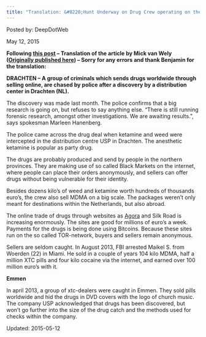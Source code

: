 ```yaml
---
title: "Translation: &#8220;Hunt Underway on Drug Crew operating on the Darknet&#8221;"
---
```


Posted by: DeepDotWeb 

<span>May 12, 2015</span>



<p><strong>Following <a href="/2015/05/11/hunt-underway-on-drug-crew-operating-on-the-darknet/">this post</a> &#8211; Translation of the article by Mick van Wely (<a href="http://www.telegraaf.nl/digitaal/23950163/__Jacht_op_drugsbende_met_online_verkoop__.html">Originally published here</a>) &#8211; Sorry for any errors and thank Benjamin for the translation:</strong></p>
<p><b>DRACHTEN &#8211; A group of criminals which sends drugs worldwide through selling online, are chased by police after a discovery by a distribution center in Drachten (NL).</b></p>
<p>The discovery was made last month. The police confirms that a big research is going on, but refuses to say anything else. &#8220;There is still running forensic research, amongst other investigations. We are awaiting results.&#8221;, says spokesman Marleen Hanenberg.</p>
<p>The police came across the drug deal when ketamine and weed were intercepted in the distribution centre USP in Drachten. The anesthetic ketamine is popular as party drug.</p>
<p>The drugs are probably produced and send by people in the northern provinces. They are making use of so called Black Markets on the internet, where people can place their orders anonymously, and sellers can offer drugs without being vulnerable for their identity.</p>
<p>Besides dozens kilo&#8217;s of weed and ketamine worth hundreds of thousands euro&#8217;s, the crew also sell MDMA on a big scale. The packages weren&#8217;t only meant for destinations within the Netherlands, but also abroad.</p>
<p>The online trade of drugs through websites as <a href="#">Agora</a> and Silk Road is increasing enormously. The sites are good for millions of euro&#8217;s a week. Payments for the drugs is being done using Bitcoins. Because these sites run on the so called TOR-network, buyers and sellers remain anonymous.</p>
<p>Sellers are seldom caught. In August 2013, FBI arrested Maikel S. from Woerden (22) in Miami. He sold in a couple of years 104 kilo MDMA, half a million XTC pills and four kilo cocaine via the internet, and earned over 100 million euro&#8217;s with it.</p>
<p><b>Emmen</b></p>
<p>In april 2013, a group of xtc-dealers were caught in Emmen. They sold pills worldwide and hid the drugs in DVD covers with the logo of church music. The company USP acknowledged that drugs has been discovered, but won&#8217;t go further into the size of the drug catch and the methods used for checks within the company.</p>

Updated: 2015-05-12

